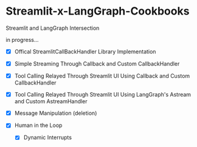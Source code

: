 # Streamlit-x-LangGraph-Cookbooks
Streamlit and LangGraph Intersection

in progress...

- [x] Offical StreamlitCallBackHandler Library Implementation

- [x] Simple Streaming Through Callback and Custom CallbackHandler

- [x] Tool Calling Relayed Through Streamlit UI Using Callback and Custom CallbackHandler

- [x] Tool Calling Relayed Through Streamlit UI Using LangGraph's Astream and Custom AstreamHandler

- [x] Message Manipulation (deletion)

- [x] Human in the Loop

  - [x] Dynamic Interrupts
